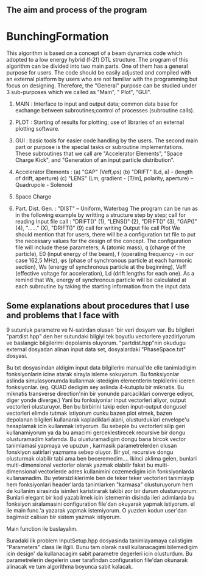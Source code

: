 The aim and process of the program
----
# BunchingFormation
This algorithm is based on a concept of a beam dynamics code which adopted to a low energy hybrid (f-2f) DTL structure. The program of this algorithm can be divided into two main parts. 
One of them has a general purpose for users. The code should be easily adjusted and compiled with an external platform by users who are not familiar with the programming but focus on designing. Therefore, the "General" purpose can be studied under 3 sub-purposes which we called as "Main", " Plot", "GUI".
  1. MAIN : Interface to input and output data; common data base for exchange between subroutines;control of processes (subroutine calls).
  2. PLOT : Starting of results for plotting; use of libraries of an external plotting software.
  3. GUI : basic tools for easier code handling by the users.
The second main part or purpose is the special tasks or subroutine implementations. These subroutines that we call are "Accelerator Elements", "Space Charge Kick", and "Generation of an input particle distribution". 
 
 1. Accelerator Elements :
    (a) "GAP"   (Veff,φs)
    (b) "DRIFT" (Ld, a) - (length of drift, aperture)
    (c) "LENS"  (Lm, gradient - [T/m], polarity, aperture) – Quadrupole - Solenoid
  2. Space Charge
  3. Part. Dist. Gen. : "DIST" – Uniform, Waterbag
The program can be run as in the following example by writting a structure step by step; 
  call for reading Input file
  call : 
    "DRIFT()"  (1), 
    "LENS()"   (2), 
    "DRIFT()"  (3), 
    "GAP()"    (4), 
    "......"   (X), 
    "DRIFT()"  (9) 
  call for writing Output file
  call Plot
We should mention that for users, there will be a configuration txt file to put the necessary values for the design of the concept. The configuration file will include these parameters; 
  A     (atomic mass), 
  q     (charge of the particle), 
  E0    (input energy of the beam), 
  f     (operating frequency - in our case 162,5 MHz), 
  φs    (phase of synchronous particle at each harmonic section),
  Ws    (energy of synchronous particle at the beginning),
  Veff  (effective voltage for acceleration), 
  Ld    (drift lengths for each one). 
As a remind that Ws, energy of synchronous particle will be calculated at each subroutine by taking the starting information from the input data.

Some explanations about procedures that I use and problems that I face with 
----------------------
9 sutunluk parametre ve N-satirdan olusan 'bir veri dosyam var. Bu bilgileri "partdist.hpp" den her sutundaki bilgiyi tek boyutlu vectorlere yazdiriyorum ve baslangic bilgilerimi depolamis oluyorum. "partdist.hpp"nin okudugu external dosyadan alinan input data set, dosyalardaki "PhaseSpace.txt" dosyasi.

Bu txt dosyasindan aldigim input data bilgilerini manual'de elle tanimladigim fonksiyonlarin icine atarak sirayla isleme sokuyorum. Bu fonksiyonlar aslinda simulasyonumda kullanmak istedigim elementlerin tepkilerini iceren fonksiyonlar. (eg. QUAD dedigim sey aslinda 4-kutuplu bir miknatis. Bu miknatis transverse direction'nin bir yonunde parcaciklari converge ediyor, diger yonde diverge.) Yani bu fonksiyonlar input vectorleri aliyor, output vectorleri olusturuyor. Ben bu birbirini takip eden input-output dongusel vectorleri elimde tutmak istiyorum cunku bazen plot etmek, bazen depolanan bilgileri kullanarak kapladiklari alani, olusturduklari envelope'u hesaplamak icin kullanmak istiyorum. Bu sebeple bu vectorleri silip geri kullanamiyorum ya da bu amacimi gerceklestirecek recursive bir dongu olusturamadim kafamda. 
Bu olusturamadigim dongu bana bircok vector tanimlamasi yapmaya ve upuzun , karmasik parametrelerden olusan fonskiyon satirlari yazmama sebep oluyor. 
Bir yol, recursive dongu olusturmak olabilir tabi ama ben beceremedim....
Ikinci aklima gelen, bunlari multi-dimensional vectorler olarak yazmak olabilir fakat bu multi-dimensional vectorlerde adres kullanimini cozemedigim icin fonksiyonlarda kullanamadim. 
Bu yetersizliklerimle ben de teker teker vectorleri tanimlayip hem fonksiyonlari header'larda tanimlarken "karmasa" olusturuyorum hem de kullanim sirasinda isimleri karistirarak takibi zor bir durum olusturuyorum.
Bunlari elegant bir kod yazabilmek icin istememin disinda ileri adimlarda bu fonksiyon siralamasini configuration file'dan okuyarak yapmak istiyorum. el ile main func.'a yazarak yapmak istemiyorum. O yuzden kodun user'dan bagimsiz calisan bir sistem yazmak istiyorum.



Main function ile baslayalim. 

Buradaki ilk problem InputSetup.hpp dosyasinda tanimlayamaya calistigim "Parameters" class ile ilgili. Bunu tam olarak nasil kullanacagimi bilemedigim icin design'
da kullanacagim sabit parametre degerleri icin olusturdum. Bu parametrelerin degelerin user tarafindan configuration file'dan okunarak alinacak ve tum algorithma boyunca sabit kalacak. 
